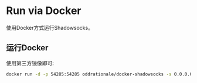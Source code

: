 # Run via Docker

使用Docker方式运行Shadowsocks。

## 运行Docker

使用第三方镜像即可:

```sh
docker run -d -p 54285:54285 oddrationale/docker-shadowsocks -s 0.0.0.0 -p 54285 -k 34qRqvRa -m aes-256-cfb
```

